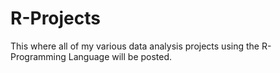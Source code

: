 # R-Projects
This where all of my various data analysis projects using the R-Programming Language will be posted.
